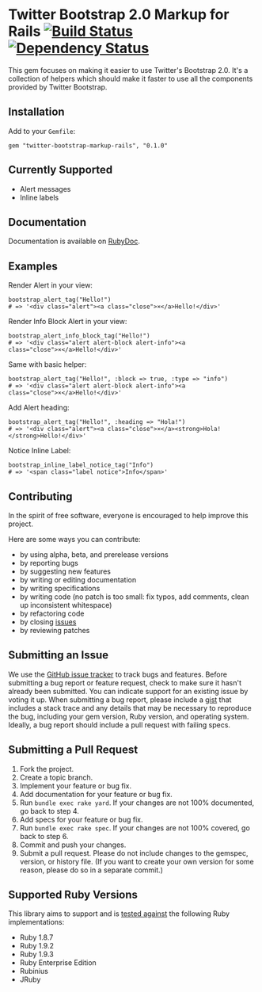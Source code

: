Twitter Bootstrap 2.0 Markup for Rails [![Build Status](https://secure.travis-ci.org/pusewicz/twitter-bootstrap-markup-rails.png)](http://travis-ci.org/pusewicz/twitter-bootstrap-markup-rails) [![Dependency Status](https://gemnasium.com/pusewicz/twitter-bootstrap-markup-rails.png)](https://gemnasium.com/pusewicz/twitter-bootstrap-markup-rails)
===

This gem focuses on making it easier to use Twitter's Bootstrap 2.0. It's a collection of helpers which should make it faster to use all the components provided by Twitter Bootstrap.


Installation
---

Add to your `Gemfile`:

    gem "twitter-bootstrap-markup-rails", "0.1.0"
    
Currently Supported
---

* Alert messages
* Inline labels

Documentation
---

Documentation is available on [RubyDoc](http://rubydoc.info/github/pusewicz/twitter-bootstrap-markup-rails).

Examples
---

Render Alert in your view:

    bootstrap_alert_tag("Hello!")
    # => '<div class="alert"><a class="close">×</a>Hello!</div>'

Render Info Block Alert in your view:

    bootstrap_alert_info_block_tag("Hello!")
    # => '<div class="alert alert-block alert-info"><a class="close">×</a>Hello!</div>'

Same with basic helper:

    bootstrap_alert_tag("Hello!", :block => true, :type => "info")
    # => '<div class="alert alert-block alert-info"><a class="close">×</a>Hello!</div>'

Add Alert heading:

    bootstrap_alert_tag("Hello!", :heading => "Hola!")
    # => '<div class="alert"><a class="close">×</a><strong>Hola!</strong>Hello!</div>'

Notice Inline Label:

    bootstrap_inline_label_notice_tag("Info")
    # => '<span class="label notice">Info</span>'

Contributing
---

In the spirit of free software, everyone is encouraged to help improve this project.

Here are some ways you can contribute:

* by using alpha, beta, and prerelease versions
* by reporting bugs
* by suggesting new features
* by writing or editing documentation
* by writing specifications
* by writing code (no patch is too small: fix typos, add comments, clean up inconsistent whitespace)
* by refactoring code
* by closing [issues](https://github.com/pusewicz/twitter-bootstrap-markup-rails/issues)
* by reviewing patches

Submitting an Issue
---

We use the [GitHub issue tracker](https://github.com/pusewicz/twitter-bootstrap-markup-rails/issues) to track bugs and features. Before submitting a bug report or feature request, check to make sure it hasn't already been submitted. You can indicate support for an existing issue by voting it up. When submitting a bug report, please include a [gist](https://gist.github.com/) that includes a stack trace and any details that may be necessary to reproduce the bug, including your gem version, Ruby version, and operating system. Ideally, a bug report should include a pull request with failing specs.

Submitting a Pull Request
---

1. Fork the project.
2. Create a topic branch.
3. Implement your feature or bug fix.
4. Add documentation for your feature or bug fix.
5. Run `bundle exec rake yard`. If your changes are not 100% documented, go back to step 4.
6. Add specs for your feature or bug fix.
7. Run `bundle exec rake spec`. If your changes are not 100% covered, go back to step 6.
8. Commit and push your changes.
9. Submit a pull request. Please do not include changes to the gemspec, version, or history file. (If you want to create your own version for some reason, please do so in a separate commit.)

Supported Ruby Versions
---

This library aims to support and is [tested against](http://travis-ci.org/pusewicz/twitter-bootstrap-markup-rails) the following Ruby implementations:

* Ruby 1.8.7
* Ruby 1.9.2
* Ruby 1.9.3
* Ruby Enterprise Edition
* Rubinius
* JRuby 

